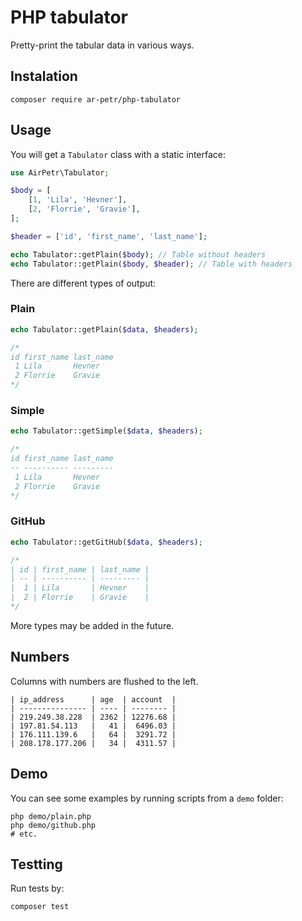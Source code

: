 # PHP tabulator

Pretty-print the tabular data in various ways.

## Instalation

``composer require ar-petr/php-tabulator``

## Usage

You will get a ``Tabulator`` class with a static interface:

```php
use AirPetr\Tabulator;

$body = [
    [1, 'Lila', 'Hevner'],
    [2, 'Florrie', 'Gravie'],
];

$header = ['id', 'first_name', 'last_name'];

echo Tabulator::getPlain($body); // Table without headers
echo Tabulator::getPlain($body, $header); // Table with headers
```

There are different types of output:

### Plain
```php
echo Tabulator::getPlain($data, $headers);

/*
id first_name last_name
 1 Lila       Hevner   
 2 Florrie    Gravie   
*/
```

### Simple
```php
echo Tabulator::getSimple($data, $headers);

/*
id first_name last_name
-- ---------- ---------
 1 Lila       Hevner   
 2 Florrie    Gravie   
*/
```

### GitHub
```php
echo Tabulator::getGitHub($data, $headers);

/*
| id | first_name | last_name |
| -- | ---------- | --------- |
|  1 | Lila       | Hevner    |
|  2 | Florrie    | Gravie    |
*/
```

More types may be added in the future.

## Numbers

Columns with numbers are flushed to the left.

```
| ip_address      | age  | account  |
| --------------- | ---- | -------- |
| 219.249.38.228  | 2362 | 12276.68 |
| 197.81.54.113   |   41 |  6496.03 |
| 176.111.139.6   |   64 |  3291.72 |
| 208.178.177.206 |   34 |  4311.57 |
```

## Demo

You can see some examples by running scripts from a ``demo`` folder:

```shell
php demo/plain.php
php demo/github.php
# etc.
```

## Testting

Run tests by:

``composer test``

